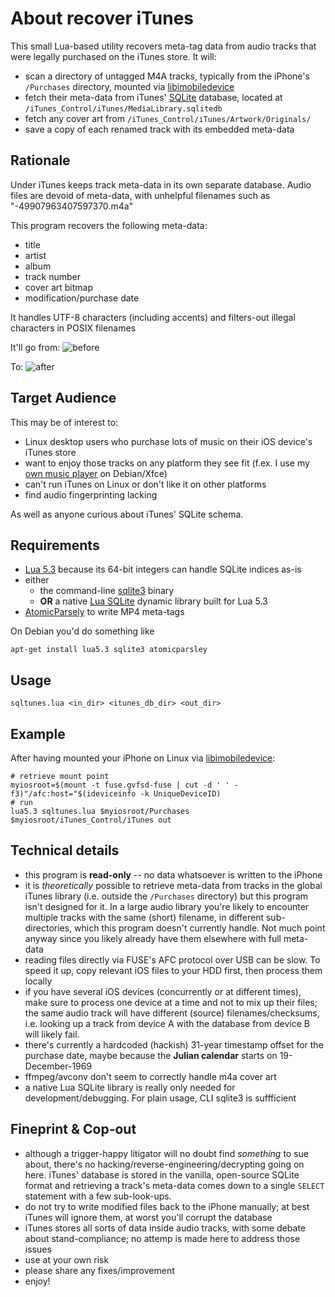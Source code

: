 # About recover iTunes

This small Lua-based utility recovers meta-tag data from audio tracks that were legally purchased on the iTunes store. It will:

* scan a directory of untagged M4A tracks, typically from the iPhone's `/Purchases` directory, mounted via [libimobiledevice](http://www.libimobiledevice.org)
* fetch their meta-data from iTunes' [SQLite](http://www.sqlite.org) database, located at `/iTunes_Control/iTunes/MediaLibrary.sqlitedb`
* fetch any cover art from `/iTunes_Control/iTunes/Artwork/Originals/`
* save a copy of each renamed track with its embedded meta-data


## Rationale

Under iTunes keeps track meta-data in its own separate database. Audio files are devoid of meta-data, with unhelpful filenames such as "-49907963407597370.m4a"

This program recovers the following meta-data:

* title
* artist
* album
* track number
* cover art bitmap
* modification/purchase date

It handles UTF-8 characters (including accents) and filters-out illegal characters in POSIX filenames


It'll go from: 
![before](https://github.com/kluete/doc/bf.png "before")

To:
![after](https://github.com/kluete/doc/af.png "after")


## Target Audience

This may be of interest to:

* Linux desktop users who purchase lots of music on their iOS device's iTunes store
* want to enjoy those tracks on any platform they see fit (f.ex. I use my [own music player](http://www.laufenberg.ch/lxmusic/) on Debian/Xfce)
* can't run iTunes on Linux or don't like it on other platforms
* find audio fingerprinting lacking

As well as anyone curious about iTunes' SQLite schema.



## Requirements

* [Lua 5.3](http://github.com/lua) because its 64-bit integers can handle SQLite indices as-is
* either
  * the command-line [sqlite3](https://packages.debian.org/jessie/sqlite3) binary
  * **OR** a native [Lua SQLite](https://github.com/LuaDist2/lsqlite3) dynamic library built for Lua 5.3
* [AtomicParsely](https://github.com/wez/atomicparsley) to write MP4 meta-tags

On Debian you'd do something like

    apt-get install lua5.3 sqlite3 atomicparsley



## Usage

    sqltunes.lua <in_dir> <itunes_db_dir> <out_dir>



## Example

After having mounted your iPhone on Linux via [libimobiledevice](http://www.libimobiledevice.org):

    # retrieve mount point
    myiosroot=$(mount -t fuse.gvfsd-fuse | cut -d ' ' -f3)"/afc:host="$(ideviceinfo -k UniqueDeviceID)
    # run
    lua5.3 sqltunes.lua $myiosroot/Purchases $myiosroot/iTunes_Control/iTunes out



## Technical details

* this program is **read-only** -- no data whatsoever is written to the iPhone
* it is *theoretically* possible to retrieve meta-data from tracks in the global iTunes library (i.e. outside the `/Purchases` directory) but this program isn't designed for it. In a large audio library you're likely to encounter multiple tracks with the same (short) filename, in different sub-directories, which this program doesn't currently handle. Not much point anyway since you likely already have them elsewhere with full meta-data
* reading files directly via FUSE's AFC protocol over USB can be slow. To speed it up, copy relevant iOS files to your HDD first, then process them locally
* if you have several iOS devices (concurrently or at different times), make sure to process one device at a time and not to mix up their files; the same audio track will have different (source) filenames/checksums, i.e. looking up a track from device A with the database from device B will likely fail. 
* there's currently a hardcoded (hackish) 31-year timestamp offset for the purchase date, maybe because the **Julian calendar** starts on 19-December-1969
* ffmpeg/avconv don't seem to correctly handle m4a cover art
* a native Lua SQLite library is really only needed for development/debugging. For plain usage, CLI sqlite3 is suffficient



## Fineprint & Cop-out

* although a trigger-happy litigator will no doubt find *something* to sue about, there's no hacking/reverse-engineering/decrypting going on here. iTunes' database is stored in the vanilla, open-source SQLite format and retrieving a track's meta-data comes down to a single `SELECT` statement with a few sub-look-ups.
* do not try to write modified files back to the iPhone manually; at best iTunes will ignore them, at worst you'll corrupt the database
* iTunes stores all sorts of data inside audio tracks, with some debate about stand-compliance; no attemp is made here to address those issues 
* use at your own risk
* please share any fixes/improvement
* enjoy!

